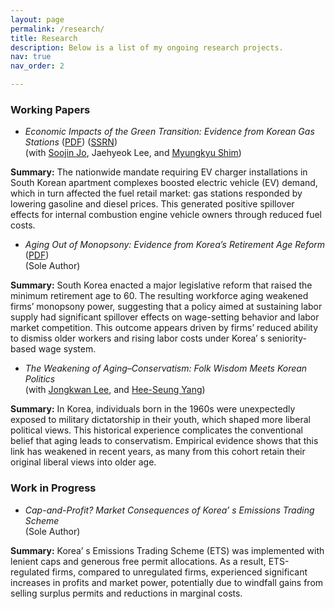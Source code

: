 ```yaml
---
layout: page
permalink: /research/
title: Research
description: Below is a list of my ongoing research projects.
nav: true
nav_order: 2

---
```



### Working Papers

- *Economic Impacts of the Green Transition: Evidence from Korean Gas Stations*   ([PDF](/assets/pdf/EVC_Updated_Draft(Aug_2025).pdf))   ([SSRN](https://papers.ssrn.com/sol3/papers.cfm?abstract_id=5400307))      
(with [Soojin Jo](https://sites.google.com/site/soojinjo/), Jaehyeok Lee, and [Myungkyu Shim](https://myungkyushim.weebly.com/))    

**Summary:** The nationwide mandate requiring EV charger installations in South Korean apartment complexes boosted electric vehicle (EV) demand, which in turn affected the fuel retail market: gas stations responded by lowering gasoline and diesel prices. This generated positive spillover effects for internal combustion engine vehicle owners through reduced fuel costs.   


- *Aging Out of Monopsony: Evidence from Korea’s Retirement Age Reform*   ([PDF](/assets/pdf/Aging&MD_Updated_Draft(June_2025).pdf))  
(Sole Author)   

**Summary:**  South Korea enacted a major legislative reform that raised the minimum retirement age to 60. The resulting workforce aging weakened firms’ monopsony power, suggesting that a policy aimed at sustaining labor supply had significant spillover effects on wage-setting behavior and labor market competition. This outcome appears driven by firms’ reduced ability to dismiss older workers and rising labor costs under Korea’ s seniority-based wage system.   


- *The Weakening of Aging–Conservatism: Folk Wisdom Meets Korean Politics*   
(with [Jongkwan Lee](https://sites.google.com/site/kwanlee84/), and [Hee-Seung Yang](https://sites.google.com/site/heeseungyang/home))   

**Summary:** In Korea, individuals born in the 1960s were unexpectedly exposed to military dictatorship in their youth, which shaped more liberal political views. This historical experience complicates the conventional belief that aging leads to conservatism. Empirical evidence shows that this link has weakened in recent years, as many from this cohort retain their original liberal views into older age.   



### Work in Progress

- *Cap-and-Profit? Market Consequences of Korea’ s Emissions Trading Scheme*   
(Sole Author)

**Summary:** Korea’ s Emissions Trading Scheme (ETS) was implemented with lenient caps and generous free permit allocations. As a result, ETS-regulated firms, compared to unregulated firms, experienced significant increases in profits and market power, potentially due to windfall gains from selling surplus permits and reductions in marginal costs.    

